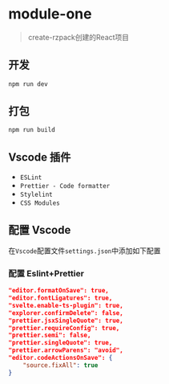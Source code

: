 # module-one

> create-rzpack创建的React项目

## 开发

```bash
npm run dev
```
## 打包

```bash
npm run build
```

## Vscode 插件

- `ESLint`
- `Prettier - Code formatter`
- `Stylelint`
- `CSS Modules`

## 配置 Vscode

在`Vscode`配置文件`settings.json`中添加如下配置

### 配置 Eslint+Prettier

```json
"editor.formatOnSave": true,
"editor.fontLigatures": true,
"svelte.enable-ts-plugin": true,
"explorer.confirmDelete": false,
"prettier.jsxSingleQuote": true,
"prettier.requireConfig": true,
"prettier.semi": false,
"prettier.singleQuote": true,
"prettier.arrowParens": "avoid",
"editor.codeActionsOnSave": {
    "source.fixAll": true
}
```
